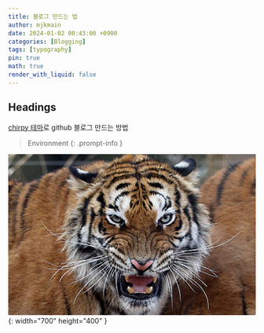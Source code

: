 ```yaml
---
title: 블로그 만드는 법
author: mjkmain
date: 2024-01-02 00:43:00 +0900
categories: [Blogging]
tags: [typography]
pin: true
math: true
render_with_liquid: false
---
```



## Headings
[chirpy 테마](https://github.com/cotes2020/jekyll-theme-chirpy)로 github 블로그 만드는 방법

> Environment 
{: .prompt-info }

![Desktop View](/assets/img/favicons/post_imgs/2024-01-02/tiger.jpg){: width="700" height="400" }